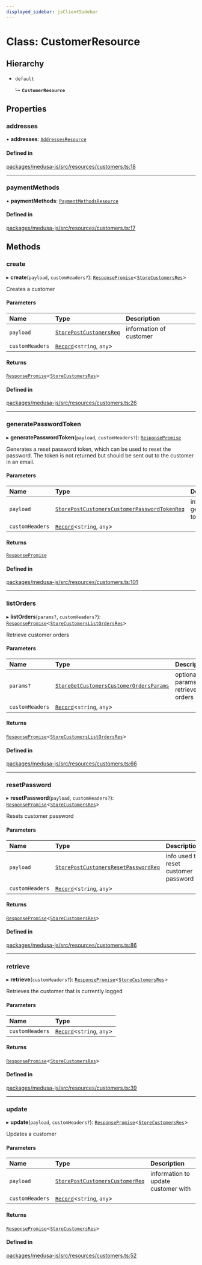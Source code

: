 ```yaml
---
displayed_sidebar: jsClientSidebar
---
```


# Class: CustomerResource

## Hierarchy

- `default`

  ↳ **`CustomerResource`**

## Properties

### addresses

• **addresses**: [`AddressesResource`](AddressesResource.md)

#### Defined in

[packages/medusa-js/src/resources/customers.ts:18](https://github.com/medusajs/medusa/blob/b38f73726/packages/medusa-js/src/resources/customers.ts#L18)

___

### paymentMethods

• **paymentMethods**: [`PaymentMethodsResource`](PaymentMethodsResource.md)

#### Defined in

[packages/medusa-js/src/resources/customers.ts:17](https://github.com/medusajs/medusa/blob/b38f73726/packages/medusa-js/src/resources/customers.ts#L17)

## Methods

### create

▸ **create**(`payload`, `customHeaders?`): [`ResponsePromise`](../modules/internal-12.md#responsepromise)<[`StoreCustomersRes`](../modules/internal-8.internal.md#storecustomersres)\>

Creates a customer

#### Parameters

| Name | Type | Description |
| :------ | :------ | :------ |
| `payload` | [`StorePostCustomersReq`](internal-8.internal.StorePostCustomersReq.md) | information of customer |
| `customHeaders` | [`Record`](../modules/internal.md#record)<`string`, `any`\> |  |

#### Returns

[`ResponsePromise`](../modules/internal-12.md#responsepromise)<[`StoreCustomersRes`](../modules/internal-8.internal.md#storecustomersres)\>

#### Defined in

[packages/medusa-js/src/resources/customers.ts:26](https://github.com/medusajs/medusa/blob/b38f73726/packages/medusa-js/src/resources/customers.ts#L26)

___

### generatePasswordToken

▸ **generatePasswordToken**(`payload`, `customHeaders?`): [`ResponsePromise`](../modules/internal-12.md#responsepromise)

Generates a reset password token, which can be used to reset the password.
The token is not returned but should be sent out to the customer in an email.

#### Parameters

| Name | Type | Description |
| :------ | :------ | :------ |
| `payload` | [`StorePostCustomersCustomerPasswordTokenReq`](internal-8.internal.StorePostCustomersCustomerPasswordTokenReq.md) | info used to generate token |
| `customHeaders` | [`Record`](../modules/internal.md#record)<`string`, `any`\> |  |

#### Returns

[`ResponsePromise`](../modules/internal-12.md#responsepromise)

#### Defined in

[packages/medusa-js/src/resources/customers.ts:101](https://github.com/medusajs/medusa/blob/b38f73726/packages/medusa-js/src/resources/customers.ts#L101)

___

### listOrders

▸ **listOrders**(`params?`, `customHeaders?`): [`ResponsePromise`](../modules/internal-12.md#responsepromise)<[`StoreCustomersListOrdersRes`](../modules/internal-8.internal.md#storecustomerslistordersres)\>

Retrieve customer orders

#### Parameters

| Name | Type | Description |
| :------ | :------ | :------ |
| `params?` | [`StoreGetCustomersCustomerOrdersParams`](internal-8.internal.StoreGetCustomersCustomerOrdersParams.md) | optional params to retrieve orders |
| `customHeaders` | [`Record`](../modules/internal.md#record)<`string`, `any`\> |  |

#### Returns

[`ResponsePromise`](../modules/internal-12.md#responsepromise)<[`StoreCustomersListOrdersRes`](../modules/internal-8.internal.md#storecustomerslistordersres)\>

#### Defined in

[packages/medusa-js/src/resources/customers.ts:66](https://github.com/medusajs/medusa/blob/b38f73726/packages/medusa-js/src/resources/customers.ts#L66)

___

### resetPassword

▸ **resetPassword**(`payload`, `customHeaders?`): [`ResponsePromise`](../modules/internal-12.md#responsepromise)<[`StoreCustomersRes`](../modules/internal-8.internal.md#storecustomersres)\>

Resets customer password

#### Parameters

| Name | Type | Description |
| :------ | :------ | :------ |
| `payload` | [`StorePostCustomersResetPasswordReq`](internal-8.internal.StorePostCustomersResetPasswordReq.md) | info used to reset customer password |
| `customHeaders` | [`Record`](../modules/internal.md#record)<`string`, `any`\> |  |

#### Returns

[`ResponsePromise`](../modules/internal-12.md#responsepromise)<[`StoreCustomersRes`](../modules/internal-8.internal.md#storecustomersres)\>

#### Defined in

[packages/medusa-js/src/resources/customers.ts:86](https://github.com/medusajs/medusa/blob/b38f73726/packages/medusa-js/src/resources/customers.ts#L86)

___

### retrieve

▸ **retrieve**(`customHeaders?`): [`ResponsePromise`](../modules/internal-12.md#responsepromise)<[`StoreCustomersRes`](../modules/internal-8.internal.md#storecustomersres)\>

Retrieves the customer that is currently logged

#### Parameters

| Name | Type |
| :------ | :------ |
| `customHeaders` | [`Record`](../modules/internal.md#record)<`string`, `any`\> |

#### Returns

[`ResponsePromise`](../modules/internal-12.md#responsepromise)<[`StoreCustomersRes`](../modules/internal-8.internal.md#storecustomersres)\>

#### Defined in

[packages/medusa-js/src/resources/customers.ts:39](https://github.com/medusajs/medusa/blob/b38f73726/packages/medusa-js/src/resources/customers.ts#L39)

___

### update

▸ **update**(`payload`, `customHeaders?`): [`ResponsePromise`](../modules/internal-12.md#responsepromise)<[`StoreCustomersRes`](../modules/internal-8.internal.md#storecustomersres)\>

Updates a customer

#### Parameters

| Name | Type | Description |
| :------ | :------ | :------ |
| `payload` | [`StorePostCustomersCustomerReq`](internal-8.internal.StorePostCustomersCustomerReq.md) | information to update customer with |
| `customHeaders` | [`Record`](../modules/internal.md#record)<`string`, `any`\> |  |

#### Returns

[`ResponsePromise`](../modules/internal-12.md#responsepromise)<[`StoreCustomersRes`](../modules/internal-8.internal.md#storecustomersres)\>

#### Defined in

[packages/medusa-js/src/resources/customers.ts:52](https://github.com/medusajs/medusa/blob/b38f73726/packages/medusa-js/src/resources/customers.ts#L52)
